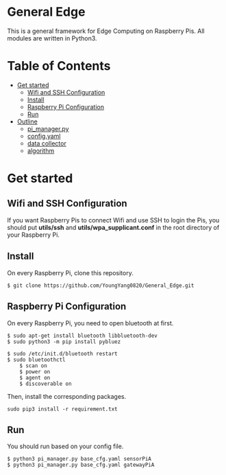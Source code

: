 # General Edge
This is a general framework for Edge Computing on Raspberry Pis. All modules are written in Python3.

# Table of Contents
- [Get started](#get-started)
  * [Wifi and SSH Configuration](#wifi-and-ssh-configuration)
  * [Install](#install)
  * [Raspberry Pi Configuration](#raspberry-pi-configuration)
  * [Run](#run)
- [Outline](#outline)
  * [pi_manager.py](pi-manager)
  * [config.yaml](config)
  * [data collector](data-collector)
  * [algorithm](algorithm)
  
# Get started

## Wifi and SSH Configuration
If you want Raspberry Pis to connect Wifi and use SSH to login the Pis, you should put <b>utils/ssh</b> and <b>utils/wpa_supplicant.conf</b> in the root directory of your Raspberry Pi.

## Install
On every Raspberry Pi, clone this repository.
```
$ git clone https://github.com/YoungYang0820/General_Edge.git
```

## Raspberry Pi Configuration
On every Raspberry Pi, you need to open bluetooth at first.
```
$ sudo apt-get install bluetooth libbluetooth-dev
$ sudo python3 -m pip install pybluez

$ sudo /etc/init.d/bluetooth restart
$ sudo bluetoothctl
    $ scan on
    $ power on
    $ agent on
    $ discoverable on
```

Then, install the corresponding packages.
```
sudo pip3 install -r requirement.txt
```

## Run
You should run based on your config file. 
```
$ python3 pi_manager.py base_cfg.yaml sensorPiA
$ python3 pi_manager.py base_cfg.yaml gatewayPiA
```
